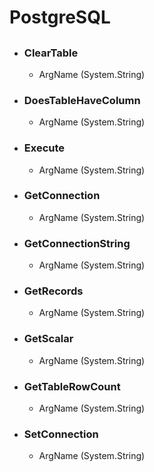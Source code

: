 # PostgreSQL
## 

- ### ClearTable
      
    - ArgName (System.String)  
        
- ### DoesTableHaveColumn
      
    - ArgName (System.String)  
        
- ### Execute
      
    - ArgName (System.String)  
        
- ### GetConnection
      
    - ArgName (System.String)  
        
- ### GetConnectionString
      
    - ArgName (System.String)  
        
- ### GetRecords
      
    - ArgName (System.String)  
        
- ### GetScalar
      
    - ArgName (System.String)  
        
- ### GetTableRowCount
      
    - ArgName (System.String)  
        
- ### SetConnection
      
    - ArgName (System.String)  
        
